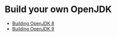 # Build your own OpenJDK

* [Building OpenJDK 8](build_openjdk_8.md)
* [Building OpenJDK 9](build_openjdk_9.md)
